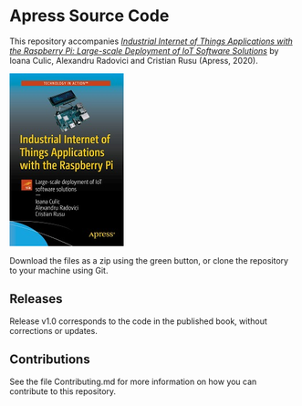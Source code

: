 # Apress Source Code

This repository accompanies [*Industrial Internet of Things Applications with the Raspberry Pi: Large-scale Deployment of IoT Software Solutions*](https://www.apress.com/9781484257715) by Ioana Culic, Alexandru Radovici and Cristian Rusu (Apress, 2020).

[comment]: #cover
![Cover image](9781484252956.jpg)

Download the files as a zip using the green button, or clone the repository to your machine using Git.

## Releases

Release v1.0 corresponds to the code in the published book, without corrections or updates.

## Contributions

See the file Contributing.md for more information on how you can contribute to this repository.